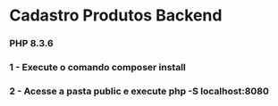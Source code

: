 # Cadastro Produtos Backend

### PHP 8.3.6

### 1 - Execute o comando composer install

### 2 - Acesse a pasta public e execute php -S localhost:8080
